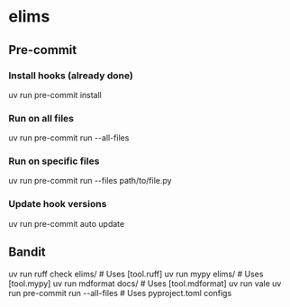 # elims

## Pre-commit

### Install hooks (already done)

uv run pre-commit install

### Run on all files

uv run pre-commit run --all-files

### Run on specific files

uv run pre-commit run --files path/to/file.py

### Update hook versions

uv run pre-commit auto update

## Bandit

uv run ruff check elims/ # Uses [tool.ruff]
uv run mypy elims/ # Uses [tool.mypy]
uv run mdformat docs/ # Uses [tool.mdformat]
uv run vale
uv run pre-commit run --all-files # Uses pyproject.toml configs
